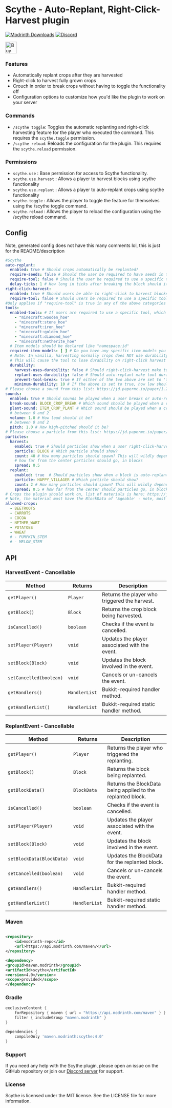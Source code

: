 # Scythe - Auto-Replant, Right-Click-Harvest plugin

[![Modrinth Downloads](https://img.shields.io/modrinth/dt/scythe?color=00AAAA&label=%20Downloads&style=flat-square&logo=modrinth)](https://modrinth.com/plugin/scythe)
[![Discord](https://img.shields.io/badge/Discord-join-7289DA?logo=discord&logoColor=7289DA&style=flat-square)](https://discord.gg/qe3YQrbegA)

<a href='https://ko-fi.com/E1E8DZGDF' target='_blank'><img height='36' style='border:0px;height:36px;' src='https://storage.ko-fi.com/cdn/kofi1.png?v=3' border='0' alt='Buy Me a Coffee at ko-fi.com' /></a>

### Features

* Automatically replant crops after they are harvested
* Right-click to harvest fully grown crops
* Crouch in order to break crops without having to toggle the functionality off
* Configuration options to customize how you'd like the plugin to work on your server

### Commands

* `/scythe toggle`: Toggles the automatic replanting and right-click harvesting feature for the player who executed the
  command. This requires the `scythe.toggle` permission.
* `/scythe reload`: Reloads the configuration for the plugin. This requires the `scythe.reload` permission.

### Permissions

* `scythe.use` : Base permission for access to Scythe functionality.
* `scythe.use.harvest` : Allows a player to harvest blocks using scythe functionality
* `scythe.use.replant` : Allows a player to auto-replant crops using scythe functionality
* `scythe.toggle` : Allows the player to toggle the feature for themselves using the /scythe toggle command.
* `scythe.reload` : Allows the player to reload the configuration using the /scythe reload command.

## Config

Note, generated config does not have this many comments lol, this is just for the README/description

```yml
#Scythe
auto-replant:
  enabled: true # Should crops automatically be replanted?
  require-seeds: false # Should the user be required to have seeds in their inventory? Note: will consume seeds
  require-tool: false # Should the user be required to use a specific tool?
  delay-ticks: 1 # How long in ticks after breaking the block should it be replanted? (20 ticks per second, without lag)
right-click-harvest:
  enabled: true # Should users be able to right-click to harvest blocks?
  require-tool: false # Should users be required to use a specific tool?
#Only applies if "require-tool" is true in any of the above categories
tools:
  enabled-tools: # If users are required to use a specific tool, which tools are valid?
    - "minecraft:wooden_hoe"
    - "minecraft:stone_hoe"
    - "minecraft:iron_hoe"
    - "minecraft:golden_hoe"
    - "minecraft:diamond_hoe"
    - "minecraft:netherite_hoe"
  # Item models should be declared like "namespace:id"
  required-item-models: [ ] # Do you have any specific item models you're using on tools that make them look different? If so, declare them here
  # Note: In vanilla, harvesting normally crops does NOT use durability.
  # This will cause the tool to lose durability on right-click harvest ONLY
  durability:
    harvest-uses-durability: false # Should right-click-harvest make tool durability go down?
    replant-uses-durability: false # Should auto-replant make tool durability go down?
    prevent-tool-break: true # If either of the two above are set to 'true', do you want to prevent the plugin from working if a tool is low on durability, to prevent users from accidentally breaking their tools?
    minimum-durability: 10 # If the above is set to true, how low should durability be when the plugin stops working?
# Please choose a sound from this list: https://jd.papermc.io/paper/1.21.4/org/bukkit/Sound.html
sounds:
  enabled: true # Should sounds be played when a user breaks or auto-replants a crop?
  break-sound: BLOCK_CROP_BREAK # Which sound should be played when a crop is broken?
  plant-sound: ITEM_CROP_PLANT # Which sound should be played when a crop is replanted?
  # between 0 and 2
  volume: 1.0 # How loud should it be?
  # between 0 and 2
  pitch: 1.0 # How high-pitched should it be?
# Please choose a particle from this list: https://jd.papermc.io/paper/1.20/org/bukkit/Particle.html
particles:
  harvest:
    enabled: true # Should particles show when a user right-click-harvests a block?
    particle: BLOCK # Which particle should show?
    count: 40 # How many particles should spawn? This will wildly depend on the selected particle
    # how far from the center particles should go, in blocks
    spread: 0.5
  replant:
    enabled: true  # Should particles show when a block is auto-replanted?
    particle: HAPPY_VILLAGER # Which particle should show?
    count: 2 # How many particles should spawn? This will wildly depend on the selected particle
    spread: 0.5 # how far from the center should particles go, in blocks
# Crops the plugin should work on, list of materials is here: https://jd.papermc.io/paper/1.21.4/org/bukkit/Material.html
# Note, the material must have the BlockData of 'Ageable' - note, most other ageable blocks in the list don't work as intended.
allowed-crops:
  - BEETROOTS
  - CARROTS
  - COCOA
  - NETHER_WART
  - POTATOES
  - WHEAT
  # - PUMPKIN_STEM
  # - MELON_STEM
```

## API

### HarvestEvent - Cancellable

| Method                  | Returns       | Description                                   |
|-------------------------|---------------|-----------------------------------------------|
| `getPlayer()`           | `Player`      | Returns the player who triggered the harvest. |
| `getBlock()`            | `Block`       | Returns the crop block being harvested.       |
| `isCancelled()`         | `boolean`     | Checks if the event is cancelled.             |
| `setPlayer(Player)`     | `void`        | Updates the player associated with the event. |
| `setBlock(Block)`       | `void`        | Updates the block involved in the event.      |
| `setCancelled(boolean)` | `void`        | Cancels or un-cancels the event.              |
| `getHandlers()`         | `HandlerList` | Bukkit-required handler method.               |
| `getHandlerList()`      | `HandlerList` | Bukkit-required static handler method.        |

### ReplantEvent - Cancellable

| Method                    | Returns       | Description                                                 |
|---------------------------|---------------|-------------------------------------------------------------|
| `getPlayer()`             | `Player`      | Returns the player who triggered the replanting.            |
| `getBlock()`              | `Block`       | Returns the block being replanted.                          |
| `getBlockData()`          | `BlockData`   | Returns the BlockData being applied to the replanted block. |
| `isCancelled()`           | `boolean`     | Checks if the event is cancelled.                           |
| `setPlayer(Player)`       | `void`        | Updates the player associated with the event.               |
| `setBlock(Block)`         | `void`        | Updates the block involved in the event.                    |
| `setBlockData(BlockData)` | `void`        | Updates the BlockData for the replanted block.              |
| `setCancelled(boolean)`   | `void`        | Cancels or un-cancels the event.                            |
| `getHandlers()`           | `HandlerList` | Bukkit-required handler method.                             |
| `getHandlerList()`        | `HandlerList` | Bukkit-required static handler method.                      |

### Maven

```xml

<repository>
    <id>modrinth-repo</id>
    <url>https://api.modrinth.com/maven/</url>
</repository>

<dependency>
<groupId>maven.modrinth</groupId>
<artifactId>scythe</artifactId>
<version>4.0</version>
<scope>provided</scope>
</dependency>
```

### Gradle

```gradle
exclusiveContent {
    forRepository { maven { url = "https://api.modrinth.com/maven" } }
    filter { includeGroup "maven.modrinth" }
}

dependencies {
    compileOnly 'maven.modrinth:scythe:4.0'
}
```

### Support

If you need any help with the Scythe plugin, please open an issue on the GitHub repository or join
our [Discord server](https://discord.gg/qe3YQrbegA) for support.

### License

Scythe is licensed under the MIT license. See the LICENSE file for more information.

